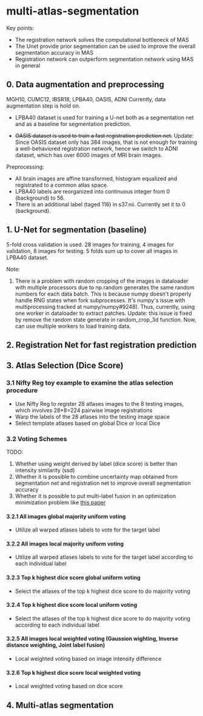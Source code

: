 # multi-atlas-segmentation

Key points:
- The registration network solves the computational bottleneck of MAS
- The Unet provide prior segmentation can be used to improve the overall segmentation accuracy in MAS
- Registration network can outperform segmentation network using MAS in general

## 0. Data augmentation and preprocessing

MGH10, CUMC12, IBSR18, LPBA40, OASIS, ADNI
Currently, data augmentation step is hold on. 

- LPBA40 dataset is used for training a U-net both as a segmentation net and as a baseline for segmentation prediction.

- ~~OASIS dataset is used to train a fast registration prediction net.~~
    Update: Since OASIS dataset only has 384 images, that is not enough for training a well-behaviored registration network, 
    hence we switch to ADNI dataset, which has over 6000 images of MRI brain images. 

Preprocessing:

- All brain images are affine transformed, histogram equalized and registrated to a common atlas space.
- LPBA40 labels are reorganized into continuous integer from 0 (background) to 56.
- There is an additional label (taged 116) in s37.nii. Currently set it to 0 (background).
 
## 1. U-Net for segmentation (baseline)
5-fold cross validation is used. 28 images for training, 4 images for validation, 8 images for testing. 5 folds sum up to cover all images in LPBA40 dataset. 

Note:

1. There is a problem with random cropping of the images in dataloader with multiple processors due to np.random generates the same random numbers for each data batch. 
This is because numpy doesn't properly handle RNG states when fork subprocesses. It's numpy's issue with multiprocessing tracked at numpy/numpy#9248). 
Thus, currently, using one worker in dataloader to extract patches.
Update: this issue is fixed by remove the random state generate in random_crop_3d function. Now, can use multiple workers to load training data.

## 2. Registration Net for fast registration prediction

## 3. Atlas Selection (Dice Score)
### 3.1 Nifty Reg toy example to examine the atlas selection procedure
- Use Nifty Reg to register 28 atlases images to the 8 testing images, which involves 28*8=224 pairwise image registrations 
- Warp the labels of the 28 atlases into the testing image space
- Select template atlases based on global Dice or local Dice

### 3.2 Voting Schemes

TODO:
1. Whether using weight derived by label (dice score) is better than intensity similarity (ssd)
2. Whether it is possible to combine uncertainty map obtained from segmentation net and registration net to improve overall segmentation accuracy 
3. Whether it is possible to put multi-label fusion in an optimization minimization problem like [this paper](https://ieeexplore.ieee.org/stamp/stamp.jsp?tp=&arnumber=6226425)

#### 3.2.1 All images global majority uniform voting
- Utilize all warped atlases labels to vote for the target label

#### 3.2.2 All images local majority uniform voting
- Utilize all warped atlases labels to vote for the target label according to each individual label

#### 3.2.3 Top k highest dice score global uniform voting
- Select the atlases of the top k highest dice score to do majority voting 

#### 3.2.4 Top k highest dice score local uniform voting
- Select the atlases of the top k highest dice score to do majority voting according to each individual label

#### 3.2.5 All images local weighted voting (Gaussion wighting, Inverse distance weighting, Joint label fusion)
- Local weighted voting based on image intensity difference

#### 3.2.6 Top k highest dice score local weighted voting
- Local weighted voting based on dice score
 
## 4. Multi-atlas segmentation